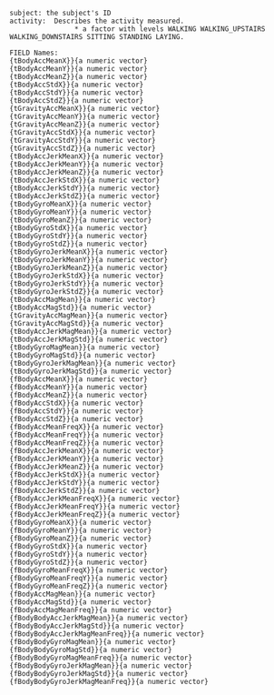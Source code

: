 
    subject: the subject's ID    
    activity:  Describes the activity measured.
                    * a factor with levels WALKING WALKING_UPSTAIRS WALKING_DOWNSTAIRS SITTING STANDING LAYING.
    
    FIELD Names:    
    {tBodyAccMeanX}}{a numeric vector}
    {tBodyAccMeanY}}{a numeric vector}
    {tBodyAccMeanZ}}{a numeric vector}
    {tBodyAccStdX}}{a numeric vector}
    {tBodyAccStdY}}{a numeric vector}
    {tBodyAccStdZ}}{a numeric vector}
    {tGravityAccMeanX}}{a numeric vector}
    {tGravityAccMeanY}}{a numeric vector}
    {tGravityAccMeanZ}}{a numeric vector}
    {tGravityAccStdX}}{a numeric vector}
    {tGravityAccStdY}}{a numeric vector}
    {tGravityAccStdZ}}{a numeric vector}
    {tBodyAccJerkMeanX}}{a numeric vector}
    {tBodyAccJerkMeanY}}{a numeric vector}
    {tBodyAccJerkMeanZ}}{a numeric vector}
    {tBodyAccJerkStdX}}{a numeric vector}
    {tBodyAccJerkStdY}}{a numeric vector}
    {tBodyAccJerkStdZ}}{a numeric vector}
    {tBodyGyroMeanX}}{a numeric vector}
    {tBodyGyroMeanY}}{a numeric vector}
    {tBodyGyroMeanZ}}{a numeric vector}
    {tBodyGyroStdX}}{a numeric vector}
    {tBodyGyroStdY}}{a numeric vector}
    {tBodyGyroStdZ}}{a numeric vector}
    {tBodyGyroJerkMeanX}}{a numeric vector}
    {tBodyGyroJerkMeanY}}{a numeric vector}
    {tBodyGyroJerkMeanZ}}{a numeric vector}
    {tBodyGyroJerkStdX}}{a numeric vector}
    {tBodyGyroJerkStdY}}{a numeric vector}
    {tBodyGyroJerkStdZ}}{a numeric vector}
    {tBodyAccMagMean}}{a numeric vector}
    {tBodyAccMagStd}}{a numeric vector}
    {tGravityAccMagMean}}{a numeric vector}
    {tGravityAccMagStd}}{a numeric vector}
    {tBodyAccJerkMagMean}}{a numeric vector}
    {tBodyAccJerkMagStd}}{a numeric vector}
    {tBodyGyroMagMean}}{a numeric vector}
    {tBodyGyroMagStd}}{a numeric vector}
    {tBodyGyroJerkMagMean}}{a numeric vector}
    {tBodyGyroJerkMagStd}}{a numeric vector}
    {fBodyAccMeanX}}{a numeric vector}
    {fBodyAccMeanY}}{a numeric vector}
    {fBodyAccMeanZ}}{a numeric vector}
    {fBodyAccStdX}}{a numeric vector}
    {fBodyAccStdY}}{a numeric vector}
    {fBodyAccStdZ}}{a numeric vector}
    {fBodyAccMeanFreqX}}{a numeric vector}
    {fBodyAccMeanFreqY}}{a numeric vector}
    {fBodyAccMeanFreqZ}}{a numeric vector}
    {fBodyAccJerkMeanX}}{a numeric vector}
    {fBodyAccJerkMeanY}}{a numeric vector}
    {fBodyAccJerkMeanZ}}{a numeric vector}
    {fBodyAccJerkStdX}}{a numeric vector}
    {fBodyAccJerkStdY}}{a numeric vector}
    {fBodyAccJerkStdZ}}{a numeric vector}
    {fBodyAccJerkMeanFreqX}}{a numeric vector}
    {fBodyAccJerkMeanFreqY}}{a numeric vector}
    {fBodyAccJerkMeanFreqZ}}{a numeric vector}
    {fBodyGyroMeanX}}{a numeric vector}
    {fBodyGyroMeanY}}{a numeric vector}
    {fBodyGyroMeanZ}}{a numeric vector}
    {fBodyGyroStdX}}{a numeric vector}
    {fBodyGyroStdY}}{a numeric vector}
    {fBodyGyroStdZ}}{a numeric vector}
    {fBodyGyroMeanFreqX}}{a numeric vector}
    {fBodyGyroMeanFreqY}}{a numeric vector}
    {fBodyGyroMeanFreqZ}}{a numeric vector}
    {fBodyAccMagMean}}{a numeric vector}
    {fBodyAccMagStd}}{a numeric vector}
    {fBodyAccMagMeanFreq}}{a numeric vector}
    {fBodyBodyAccJerkMagMean}}{a numeric vector}
    {fBodyBodyAccJerkMagStd}}{a numeric vector}
    {fBodyBodyAccJerkMagMeanFreq}}{a numeric vector}
    {fBodyBodyGyroMagMean}}{a numeric vector}
    {fBodyBodyGyroMagStd}}{a numeric vector}
    {fBodyBodyGyroMagMeanFreq}}{a numeric vector}
    {fBodyBodyGyroJerkMagMean}}{a numeric vector}
    {fBodyBodyGyroJerkMagStd}}{a numeric vector}
    {fBodyBodyGyroJerkMagMeanFreq}}{a numeric vector}